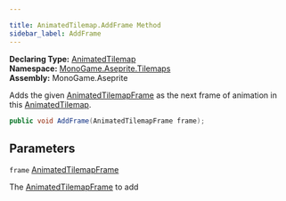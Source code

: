 ```yaml
---

title: AnimatedTilemap.AddFrame Method
sidebar_label: AddFrame
---
```

**Declaring Type:** [AnimatedTilemap](../)  
**Namespace:** [MonoGame.Aseprite.Tilemaps](../../)  
**Assembly:** MonoGame.Aseprite

Adds the given [AnimatedTilemapFrame](../../AnimatedTilemapFrame/) as the next frame of animation in this [AnimatedTilemap](../).

```csharp
public void AddFrame(AnimatedTilemapFrame frame);
```

## Parameters

`frame`  [AnimatedTilemapFrame](../../AnimatedTilemapFrame/)

The [AnimatedTilemapFrame](../../AnimatedTilemapFrame/) to add


